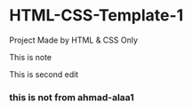 # HTML-CSS-Template-1
Project Made by HTML &amp; CSS Only

This is note

This is second edit

### this is not from ahmad-alaa1
